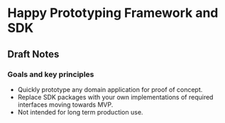 # Happy Prototyping Framework and SDK

## Draft Notes

### Goals and key principles

- Quickly prototype any domain application for proof of concept.
- Replace SDK packages with your own implementations of required interfaces moving towards MVP. 
- Not intended for long term production use.
